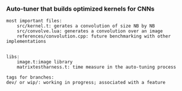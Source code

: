 ### Auto-tuner that builds optimized kernels for CNNs ###
    
    
    most important files: 
        src/kernel.t: gerates a convolution of size NB by NB
        src/convolve.lua: generates a convolution over an image
        references/convolution.cpp: future benchmarking with other implementations


    libs:  
        image.t:image library
        matrixtestharness.t: time measure in the auto-tuning process

    tags for branches:
    dev/ or wip/: working in progress; associated with a feature
